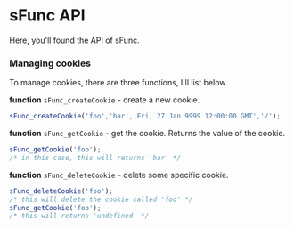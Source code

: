 # sFunc API
Here, you'll found the API of sFunc.

### Managing cookies
To manage cookies, there are three functions, I'll list below.

**function** `sFunc_createCookie` - create a new cookie. 
```javascript
sFunc_createCookie('foo','bar','Fri, 27 Jan 9999 12:00:00 GMT','/');
```

**function** `sFunc_getCookie` - get the cookie. Returns the value of the cookie.
```javascript
sFunc_getCookie('foo');
/* in this case, this will returns 'bar' */
```

**function** `sFunc_deleteCookie` - delete some specific cookie. 
```javascript
sFunc_deleteCookie('foo');
/* this will delete the cookie called 'foo' */
sFunc_getCookie('foo');
/* this will returns 'undefined' */
```
